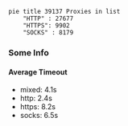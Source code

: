 
```mermaid
pie title 39137 Proxies in list
    "HTTP" : 27677
    "HTTPS": 9902
    "SOCKS" : 8179
```

### Some Info
#### Average Timeout

- mixed: 4.1s
- http: 2.4s
- https: 8.2s
- socks: 6.5s